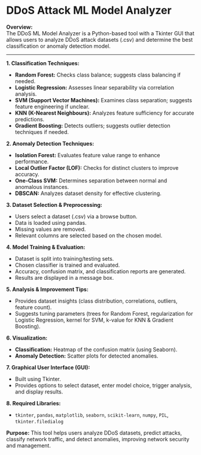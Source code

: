 # DDoS Attack ML Model Analyzer

**Overview:** <br>
The DDoS ML Model Analyzer is a Python-based tool with a Tkinter GUI that allows users to analyze DDoS attack datasets (.csv) and determine the best classification or anomaly detection model.

---

**1. Classification Techniques:**
- **Random Forest:** Checks class balance; suggests class balancing if needed.
- **Logistic Regression:** Assesses linear separability via correlation analysis.
- **SVM (Support Vector Machines):** Examines class separation; suggests feature engineering if unclear.
- **KNN (K-Nearest Neighbours):** Analyzes feature sufficiency for accurate predictions.
- **Gradient Boosting:** Detects outliers; suggests outlier detection techniques if needed.

**2. Anomaly Detection Techniques:**
- **Isolation Forest:** Evaluates feature value range to enhance performance.
- **Local Outlier Factor (LOF):** Checks for distinct clusters to improve accuracy.
- **One-Class SVM:** Determines separation between normal and anomalous instances.
- **DBSCAN:** Analyzes dataset density for effective clustering.

**3. Dataset Selection & Preprocessing:**
- Users select a dataset (.csv) via a browse button.
- Data is loaded using pandas.
- Missing values are removed.
- Relevant columns are selected based on the chosen model.

**4. Model Training & Evaluation:**
- Dataset is split into training/testing sets.
- Chosen classifier is trained and evaluated.
- Accuracy, confusion matrix, and classification reports are generated.
- Results are displayed in a message box.

**5. Analysis & Improvement Tips:**
- Provides dataset insights (class distribution, correlations, outliers, feature count).
- Suggests tuning parameters (trees for Random Forest, regularization for Logistic Regression, kernel for SVM, k-value for KNN & Gradient Boosting).

**6. Visualization:**
- **Classification:** Heatmap of the confusion matrix (using Seaborn).
- **Anomaly Detection:** Scatter plots for detected anomalies.

**7. Graphical User Interface (GUI):**
- Built using Tkinter.
- Provides options to select dataset, enter model choice, trigger analysis, and display results.

**8. Required Libraries:**
- `tkinter`, `pandas`, `matplotlib`, `seaborn`, `scikit-learn`, `numpy`, `PIL`, `tkinter.filedialog`

**Purpose:**
This tool helps users analyze DDoS datasets, predict attacks, classify network traffic, and detect anomalies, improving network security and management.


